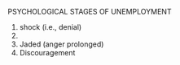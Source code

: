
PSYCHOLOGICAL STAGES OF UNEMPLOYMENT

1. shock (i.e., denial)
2. 
3. Jaded (anger prolonged)
3. Discouragement
